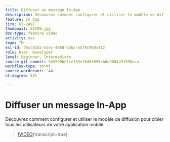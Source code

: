 ```yaml
---
title: Diffuser un message In-App
description: Découvrez comment configurer et utiliser le modèle de diffusion pour cibler tous les utilisateurs de votre application mobile.
feature: In App
jira: KT-2497
thumbnail: 26199.jpg
doc-type: feature video
activity: use
team: TM
exl-id: 55cc83d2-e1ec-488d-b36a-b5f8c96dc412
role: User, Developer
level: Beginner, Intermediate
source-git-commit: 943599bd7ce139ef846f093ebda9084a91550aca
workflow-type: tm+mt
source-wordcount: '44'
ht-degree: 22%

---
```


# Diffuser un message In-App

Découvrez comment configurer et utiliser le modèle de diffusion pour cibler tous les utilisateurs de votre application mobile.

>[!VIDEO](https://video.tv.adobe.com/v/40915?learn=on&captions=fre_fr){transcript=true}
